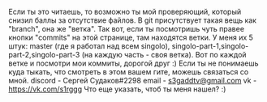 Если ты это читаешь, то возможно ты мой проверяющий, который снизил баллы за отсутствие файлов.
В git присутствует такая вещь как "branch", она же "ветка". Так вот, если ты посмотришь чуть правее кнопки "commits" на этой странице, там находятся ветки. У меня их 5 штук: master (где я работал над всем singolo), singolo-part-1,singolo-part-2,singolo-part-3 (на каждую часть - своя ветка). Вот по каждой ветке и посмотри мои коммиты, дорогой друг :) 
Если ты не понимаешь куда тыкать, что смотреть в этом вашем гите, можешь связаться со мной.
discord - Сергей Судаков#2298 
email - s3gaddtv@gmail.com
vk - https://vk.com/s1rggg
Что еще указать, чтоб ты меня нашел? :)
